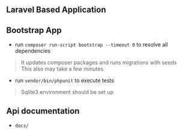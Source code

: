 

## Laravel Based Application

## Bootstrap App
* run `composer run-script bootstrap --timeout 0` to resolve all dependencies
 > It updates composer packages and runs migrations with seeds  
 > This also may take a few minutes 

* run `vendor/bin/phpunit` to execute tests
 > Sqlite3 environment should be set up

## Api documentation 
* `docs/` 
